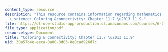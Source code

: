 ```yaml
---
content_type: resource
description: "This resource contains information regarding mathematics for computer\
  \ science: Coloring &connectivity: Chapter 11.7 \u2013 11.9."
file: https://ol-ocw-studio-app-production.s3.amazonaws.com/courses/6-042j-mathematics-for-computer-science-spring-2015/30a57b4eeeca0a003d030e0cad926d7c_MIT6_042JS15_Session20.pdf
file_type: application/pdf
resourcetype: Document
title: "Coloring & Connectivity: Chapter 11.7 \u2013 11.9"
uid: 30a57b4e-eeca-0a00-3d03-0e0cad926d7c
---
```

